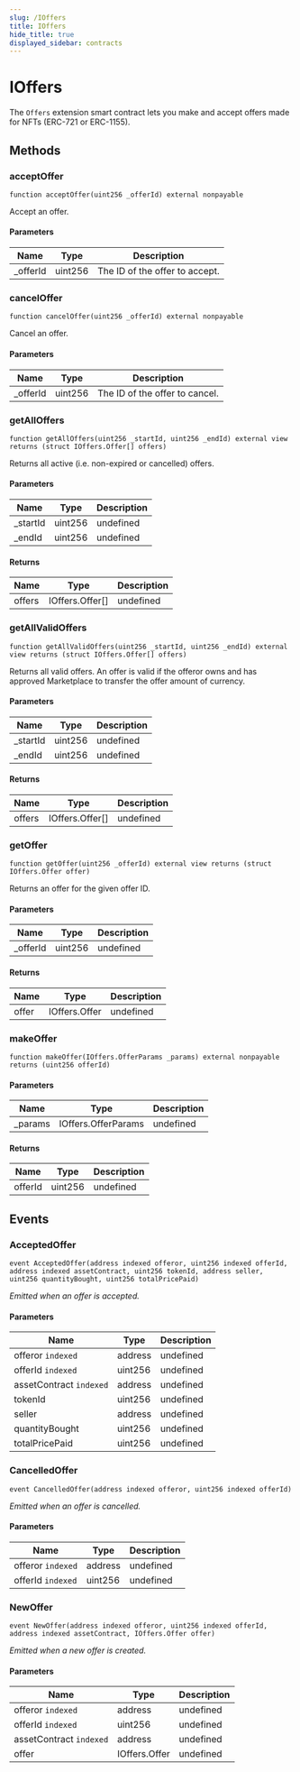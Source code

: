 ```yaml
---
slug: /IOffers
title: IOffers
hide_title: true
displayed_sidebar: contracts
---
```

# IOffers





The `Offers` extension smart contract lets you make and accept offers made for NFTs (ERC-721 or ERC-1155).



## Methods

### acceptOffer

```solidity
function acceptOffer(uint256 _offerId) external nonpayable
```

Accept an offer.



#### Parameters

| Name | Type | Description |
|---|---|---|
| _offerId | uint256 | The ID of the offer to accept. |

### cancelOffer

```solidity
function cancelOffer(uint256 _offerId) external nonpayable
```

Cancel an offer.



#### Parameters

| Name | Type | Description |
|---|---|---|
| _offerId | uint256 | The ID of the offer to cancel. |

### getAllOffers

```solidity
function getAllOffers(uint256 _startId, uint256 _endId) external view returns (struct IOffers.Offer[] offers)
```

Returns all active (i.e. non-expired or cancelled) offers.



#### Parameters

| Name | Type | Description |
|---|---|---|
| _startId | uint256 | undefined |
| _endId | uint256 | undefined |

#### Returns

| Name | Type | Description |
|---|---|---|
| offers | IOffers.Offer[] | undefined |

### getAllValidOffers

```solidity
function getAllValidOffers(uint256 _startId, uint256 _endId) external view returns (struct IOffers.Offer[] offers)
```

Returns all valid offers. An offer is valid if the offeror owns and has approved Marketplace to transfer the offer amount of currency.



#### Parameters

| Name | Type | Description |
|---|---|---|
| _startId | uint256 | undefined |
| _endId | uint256 | undefined |

#### Returns

| Name | Type | Description |
|---|---|---|
| offers | IOffers.Offer[] | undefined |

### getOffer

```solidity
function getOffer(uint256 _offerId) external view returns (struct IOffers.Offer offer)
```

Returns an offer for the given offer ID.



#### Parameters

| Name | Type | Description |
|---|---|---|
| _offerId | uint256 | undefined |

#### Returns

| Name | Type | Description |
|---|---|---|
| offer | IOffers.Offer | undefined |

### makeOffer

```solidity
function makeOffer(IOffers.OfferParams _params) external nonpayable returns (uint256 offerId)
```





#### Parameters

| Name | Type | Description |
|---|---|---|
| _params | IOffers.OfferParams | undefined |

#### Returns

| Name | Type | Description |
|---|---|---|
| offerId | uint256 | undefined |



## Events

### AcceptedOffer

```solidity
event AcceptedOffer(address indexed offeror, uint256 indexed offerId, address indexed assetContract, uint256 tokenId, address seller, uint256 quantityBought, uint256 totalPricePaid)
```



*Emitted when an offer is accepted.*

#### Parameters

| Name | Type | Description |
|---|---|---|
| offeror `indexed` | address | undefined |
| offerId `indexed` | uint256 | undefined |
| assetContract `indexed` | address | undefined |
| tokenId  | uint256 | undefined |
| seller  | address | undefined |
| quantityBought  | uint256 | undefined |
| totalPricePaid  | uint256 | undefined |

### CancelledOffer

```solidity
event CancelledOffer(address indexed offeror, uint256 indexed offerId)
```



*Emitted when an offer is cancelled.*

#### Parameters

| Name | Type | Description |
|---|---|---|
| offeror `indexed` | address | undefined |
| offerId `indexed` | uint256 | undefined |

### NewOffer

```solidity
event NewOffer(address indexed offeror, uint256 indexed offerId, address indexed assetContract, IOffers.Offer offer)
```



*Emitted when a new offer is created.*

#### Parameters

| Name | Type | Description |
|---|---|---|
| offeror `indexed` | address | undefined |
| offerId `indexed` | uint256 | undefined |
| assetContract `indexed` | address | undefined |
| offer  | IOffers.Offer | undefined |


